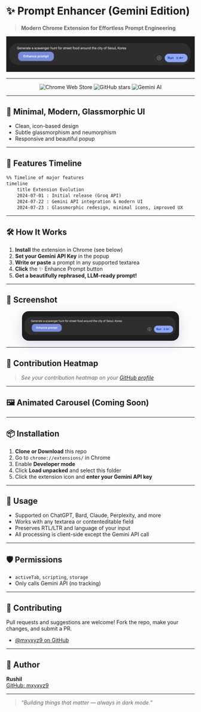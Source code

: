 # ✨ Prompt Enhancer (Gemini Edition)

> **Modern Chrome Extension for Effortless Prompt Engineering**

![Prompt Enhancer Screenshot](ss.png)

---

<p align="center">
  <img src="https://img.shields.io/chrome-web-store/v/your-extension-id?color=7e9cff&label=Chrome%20Web%20Store" alt="Chrome Web Store">
  <img src="https://img.shields.io/github/stars/mxyxyz9/LLM-Prompt-Enhancer-main?style=social" alt="GitHub stars">
  <img src="https://img.shields.io/badge/Powered%20by-Gemini-blueviolet?logo=googlechrome" alt="Gemini AI">
</p>

---

## 🧊 Minimal, Modern, Glassmorphic UI
- Clean, icon-based design
- Subtle glassmorphism and neumorphism
- Responsive and beautiful popup

---

## 🚀 Features Timeline

```mermaid
%% Timeline of major features
timeline
    title Extension Evolution
    2024-07-01 : Initial release (Groq API)
    2024-07-22 : Gemini API integration & modern UI
    2024-07-23 : Glassmorphic redesign, minimal icons, improved UX
```

---

## 🛠️ How It Works

1. **Install** the extension in Chrome (see below)
2. **Set your Gemini API Key** in the popup
3. **Write or paste** a prompt in any supported textarea
4. **Click** the ✨ Enhance Prompt button
5. **Get a beautifully rephrased, LLM-ready prompt!**

---

## 📸 Screenshot

<p align="center">
  <img src="ss.png" alt="Prompt Enhancer Screenshot" width="420" style="border-radius:18px;box-shadow:0 8px 32px rgba(31,38,135,0.18);">
</p>

---

## 🧩 Contribution Heatmap

<!--
[![](https://ghchart.rshah.org/mxyxyz9)](https://github.com/mxyxyz9)
-->
> _See your contribution heatmap on your [GitHub profile](https://github.com/mxyxyz9)_

---

## 🖼️ Animated Carousel (Coming Soon)

<!--
[//]: # (Animated carousel of features/screenshots goes here)
-->

---

## 📦 Installation

1. **Clone or Download** this repo
2. Go to `chrome://extensions/` in Chrome
3. Enable **Developer mode**
4. Click **Load unpacked** and select this folder
5. Click the extension icon and **enter your Gemini API key**

---

## 📝 Usage

- Supported on ChatGPT, Bard, Claude, Perplexity, and more
- Works with any textarea or contenteditable field
- Preserves RTL/LTR and language of your input
- All processing is client-side except the Gemini API call

---

## 🛡️ Permissions
- `activeTab`, `scripting`, `storage`
- Only calls Gemini API (no tracking)

---

## 🤝 Contributing

Pull requests and suggestions are welcome! Fork the repo, make your changes, and submit a PR.

- [@mxyxyz9 on GitHub](https://github.com/mxyxyz9/)

---

## 👤 Author

**Rushil**  
[GitHub: mxyxyz9](https://github.com/mxyxyz9/)

---

> _“Building things that matter — always in dark mode.”_




